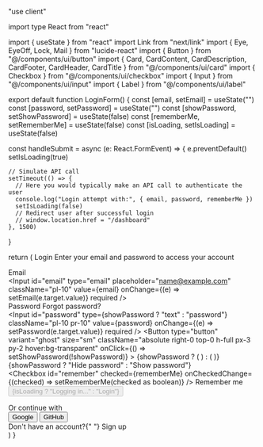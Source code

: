 "use client"

import type React from "react"

import { useState } from "react"
import Link from "next/link"
import { Eye, EyeOff, Lock, Mail } from "lucide-react"
import { Button } from "@/components/ui/button"
import { Card, CardContent, CardDescription, CardFooter, CardHeader, CardTitle } from "@/components/ui/card"
import { Checkbox } from "@/components/ui/checkbox"
import { Input } from "@/components/ui/input"
import { Label } from "@/components/ui/label"

export default function LoginForm() {
  const [email, setEmail] = useState("")
  const [password, setPassword] = useState("")
  const [showPassword, setShowPassword] = useState(false)
  const [rememberMe, setRememberMe] = useState(false)
  const [isLoading, setIsLoading] = useState(false)

  const handleSubmit = async (e: React.FormEvent) => {
    e.preventDefault()
    setIsLoading(true)

    // Simulate API call
    setTimeout(() => {
      // Here you would typically make an API call to authenticate the user
      console.log("Login attempt with:", { email, password, rememberMe })
      setIsLoading(false)
      // Redirect user after successful login
      // window.location.href = "/dashboard"
    }, 1500)
  }

  return (
    <Card className="w-full shadow-lg">
      <CardHeader className="space-y-1">
        <CardTitle className="text-2xl font-bold text-center">Login</CardTitle>
        <CardDescription className="text-center">Enter your email and password to access your account</CardDescription>
      </CardHeader>
      <CardContent>
        <form onSubmit={handleSubmit} className="space-y-4">
          <div className="space-y-2">
            <Label htmlFor="email">Email</Label>
            <div className="relative">
              <Mail className="absolute left-3 top-3 h-4 w-4 text-muted-foreground" />
              <Input
                id="email"
                type="email"
                placeholder="name@example.com"
                className="pl-10"
                value={email}
                onChange={(e) => setEmail(e.target.value)}
                required
              />
            </div>
          </div>
          <div className="space-y-2">
            <div className="flex items-center justify-between">
              <Label htmlFor="password">Password</Label>
              <Link href="#" className="text-sm text-primary hover:underline">
                Forgot password?
              </Link>
            </div>
            <div className="relative">
              <Lock className="absolute left-3 top-3 h-4 w-4 text-muted-foreground" />
              <Input
                id="password"
                type={showPassword ? "text" : "password"}
                className="pl-10 pr-10"
                value={password}
                onChange={(e) => setPassword(e.target.value)}
                required
              />
              <Button
                type="button"
                variant="ghost"
                size="sm"
                className="absolute right-0 top-0 h-full px-3 py-2 hover:bg-transparent"
                onClick={() => setShowPassword(!showPassword)}
              >
                {showPassword ? (
                  <EyeOff className="h-4 w-4 text-muted-foreground" />
                ) : (
                  <Eye className="h-4 w-4 text-muted-foreground" />
                )}
                <span className="sr-only">{showPassword ? "Hide password" : "Show password"}</span>
              </Button>
            </div>
          </div>
          <div className="flex items-center space-x-2">
            <Checkbox
              id="remember"
              checked={rememberMe}
              onCheckedChange={(checked) => setRememberMe(checked as boolean)}
            />
            <Label
              htmlFor="remember"
              className="text-sm font-medium leading-none peer-disabled:cursor-not-allowed peer-disabled:opacity-70"
            >
              Remember me
            </Label>
          </div>
          <Button type="submit" className="w-full" disabled={isLoading}>
            {isLoading ? "Logging in..." : "Login"}
          </Button>
        </form>
      </CardContent>
      <CardFooter className="flex flex-col space-y-4">
        <div className="relative">
          <div className="absolute inset-0 flex items-center">
            <span className="w-full border-t" />
          </div>
          <div className="relative flex justify-center text-xs uppercase">
            <span className="bg-card px-2 text-muted-foreground">Or continue with</span>
          </div>
        </div>
        <div className="grid grid-cols-2 gap-4">
          <Button variant="outline" className="w-full">
            Google
          </Button>
          <Button variant="outline" className="w-full">
            GitHub
          </Button>
        </div>
        <div className="text-center text-sm">
          Don&apos;t have an account?{" "}
          <Link href="#" className="text-primary hover:underline">
            Sign up
          </Link>
        </div>
      </CardFooter>
    </Card>
  )
}
